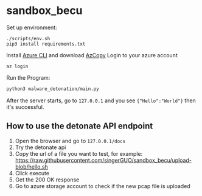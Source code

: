 # sandbox_becu

Set up environment:

```
./scripts/env.sh
pip3 install requirements.txt
```

Install [Azure CLI](https://learn.microsoft.com/en-us/cli/azure/install-azure-cli) and download [AzCopy](https://learn.microsoft.com/en-us/azure/storage/common/storage-use-azcopy-v10)
Login to your azure account

```
az login
```

Run the Program:

```bash
python3 malware_detonation/main.py
```

After the server starts, go to `127.0.0.1` and you see `{"Hello":"World"}` then it's successful.

## How to use the detonate API endpoint

1. Open the browser and go to `127.0.0.1/docs`
2. Try the detonate api
3. Copy the url of a file you want to test, for example: https://raw.githubusercontent.com/singerGUO/sandbox_becu/upload-blob/hello.sh
4. Click execute
5. Get the 200 OK response
6. Go to azure storage account to check if the new pcap file is uploaded
